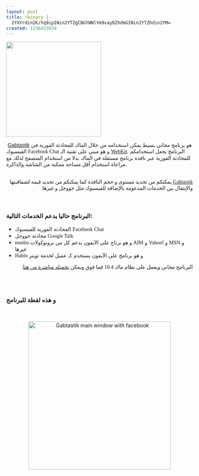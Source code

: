 ```yaml
---
layout: post
title: !binary |-
  2YXYrdin2K/Yq9ipINin2YTZgCBGYWNlYm9vayDZhdmGINin2YTZhdin2YM=
created: 1236423934
---
```

<p class="rtecenter"><a href="http://www.gabtastik.com/"><img width="256" height="256" alt="" src="http://www.gabtastik.com/Gabtastik_files/GabtastikIcon.png" /></a></p>
<p>&nbsp;<span style="font: 14.0px Arial"><a href="http://www.gabtastik.com/GabtastikMac.html">Gabtastik</a> </span>هو<span style="font: 14.0px Arial"> </span>برنامج<span style="font: 14.0px Arial"> </span>مجاني<span style="font: 14.0px Arial"> </span>بسيط<span style="font: 14.0px Arial"> </span>يمكن استخدامه من خلال الماك للمحادثة الفورية في الفيسبوك <span style="font: 14.0px Lucida Grande">Facebook Chat </span>و هو مبني على تقنية الـ <span style="font: 14.0px Lucida Grande"><a href="http://en.wikipedia.org/wiki/Webkit">WebKit</a></span>. البرنامج يجعل استخدامكم للمحادثة الفورية عبر نافذة برنامج مستقلة في الماك بدلا من استخدام المتصفح لذلك مع مراعاة استخدام أقل مساحة ممكنة من الشاشة والذاكرة.</p>
<p dir="rtl" style="margin: 0.0px 0.0px 0.0px 0.0px; text-align: right; font: 14.0px Geeza Pro; min-height: 17.0px">&nbsp;</p>
<p dir="rtl" style="margin: 0.0px 0.0px 0.0px 0.0px; text-align: right; font: 14.0px Geeza Pro"><span style="font: 14.0px Lucida Grande"><a href="http://www.gabtastik.com/GabtastikMac.html">Gabtastik</a> </span>يمكنكم<span style="font: 14.0px Lucida Grande"> </span>من<span style="font: 14.0px Lucida Grande"> </span>تحديد<span style="font: 14.0px Lucida Grande"> </span>مستوى<span style="font: 14.0px Lucida Grande"> </span>و<span style="font: 14.0px Lucida Grande"> </span>حجم<span style="font: 14.0px Lucida Grande"> </span>النافذة<span style="font: 14.0px Lucida Grande"> </span>كما<span style="font: 14.0px Lucida Grande"> </span>يمكنكم<span style="font: 14.0px Lucida Grande"> </span>من<span style="font: 14.0px Lucida Grande"> </span>تحديد<span style="font: 14.0px Lucida Grande"> </span>قيمة<span style="font: 14.0px Lucida Grande"> </span>لشفافيتها والإنتقال بين الخدمات المدعومة بالإضافة للفيسبوك مثل جووجل و غيرها.</p>
<p dir="rtl" style="margin: 0.0px 0.0px 0.0px 0.0px; text-align: right; font: 14.0px Lucida Grande; min-height: 17.0px">&nbsp;</p>
<p dir="rtl" style="margin: 0.0px 0.0px 0.0px 0.0px; text-align: right; font: 14.0px Geeza Pro">&nbsp;</p>
<h3>البرنامج حاليا يدعم الخدمات التالية:</h3>
<ul>
    <li>المحادثة الفورية للفيسبوك <span style="font: 14.0px Lucida Grande">Facebook</span> <span style="font: 14.0px Lucida Grande">Chat</span></li>
    <li>محادثة جووجل <span style="font: 14.0px Lucida Grande">Google Talk</span></li>
    <li><span style="font: 14.0px Lucida Grande">meebo </span>و<span style="font: 14.0px Lucida Grande"> </span>هو<span style="font: 14.0px Lucida Grande"> </span>برناج على الآيفون يدعم كل من بروتوكولات <span style="font: 14.0px Lucida Grande">AIM</span> و <span style="font: 14.0px Lucida Grande">Yahoo</span>! و <span style="font: 14.0px Lucida Grande">MSN</span> و غيرها</li>
    <li><span style="font: 14.0px Lucida Grande">Hahlo </span>و<span style="font: 14.0px Lucida Grande"> </span>هو برنامج على الآيفون يستخدم كـ عميل لخدمة تويتر</li>
</ul>
<!--break-->
<p dir="rtl" style="margin: 0.0px 0.0px 0.0px 0.0px; text-align: right; font: 14.0px Geeza Pro">البرنامج مجاني ويعمل على نظام ماك <span style="font: 14.0px Lucida Grande">10</span>.<span style="font: 14.0px Lucida Grande">4 </span>فما فوق ويمكن <a href="http://www.gabtastik.com/software/Gabtastik.zip">تحميله مباشرة من هنا</a>.</p>
<br />
<p>&nbsp;</p>
<h3>و هذه لقطة للبرنامج</h3>
<p>&nbsp;</p>
<div align="center"><a href="/imagebrowser/view/image/508/_original"><img alt="Gabtastik main window with facebook" width="384" height="400" src="/imagebrowser/view/image/508/preview" /></a></div>
